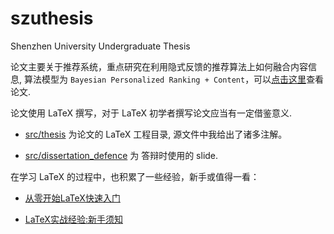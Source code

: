 # szuthesis

Shenzhen University Undergraduate Thesis

论文主要关于推荐系统，重点研究在利用隐式反馈的推荐算法上如何融合内容信息, 算法模型为 `Bayesian Personalized Ranking + Content`，可以[点击这里](https://liuchengxu.github.io/szuthesis/pdf/thesis.pdf)查看论文.

论文使用 LaTeX 撰写，对于 LaTeX 初学者撰写论文应当有一定借鉴意义.

- [src/thesis](https://github.com/liuchengxu/szuthesis/tree/gh-pages/src/thesis) 为论文的 LaTeX 工程目录, 源文件中我给出了诸多注解。

- [src/dissertation_defence](https://github.com/liuchengxu/szuthesis/gh-pages/src/dissertation_defence) 为 答辩时使用的 slide.

在学习 LaTeX 的过程中，也积累了一些经验，新手或值得一看：

- [从零开始LaTeX快速入门](https://liuchengxu.github.io/2016/01/30/quick-latex.html)

- [LaTeX实战经验:新手须知](http://blog.csdn.net/simple_the_best/article/details/51244631)
